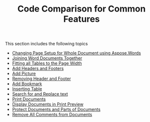 ﻿---
title: Code Comparison for Common Features
description: "Take a look at code comparison of some features implemented in Aspose.Words for .NET and VSTO."
type: docs
weight: 10
url: /net/code-comparison-for-common-features/
---

This section includes the following topics

- [Changing Page Setup for Whole Document using Aspose.Words](/words/net/changing-page-setup-for-whole-document-using-aspose-words/)
- [Joining Word Documents Together](/words/net/joining-word-documents-together/)
- [Fitting all Tables to the Page Width](/words/net/fitting-all-tables-to-the-page-width/)
- [Add Headers and Footers](/words/net/add-headers-and-footers/)
- [Add Picture](/words/net/add-picture/)
- [Removing Header and Footer](/words/net/removing-header-and-footer/)
- [Add Bookmark](/words/net/add-bookmark/)
- [Inserting Table](/words/net/inserting-table/)
- [Search for and Replace text](/words/net/search-for-and-replace-text/)
- [Print Documents](/words/net/print-documents/)
- [Display Documents in Print Preview](/words/net/display-documents-in-print-preview/)
- [Protect Documents and Parts of Documents](/words/net/protect-documents-and-parts-of-documents/)
- [Remove All Comments from Documents](/words/net/remove-all-comments-from-documents/)
